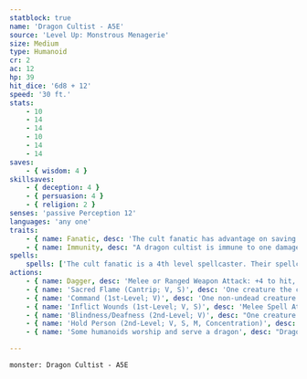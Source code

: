 ```yaml
---
statblock: true
name: 'Dragon Cultist - A5E'
source: 'Level Up: Monstrous Menagerie'
size: Medium
type: Humanoid
cr: 2
ac: 12
hp: 39
hit_dice: '6d8 + 12'
speed: '30 ft.'
stats:
    - 10
    - 14
    - 14
    - 10
    - 14
    - 14
saves:
    - { wisdom: 4 }
skillsaves:
    - { deception: 4 }
    - { persuasion: 4 }
    - { religion: 2 }
senses: 'passive Perception 12'
languages: 'any one'
traits:
    - { name: Fanatic, desc: 'The cult fanatic has advantage on saving throws against being charmed or frightened.' }
    - { name: Immunity, desc: "A dragon cultist is immune to one damage type dealt by their draconic master's breath weapon." }
spells:
    spells: ['The cult fanatic is a 4th level spellcaster. Their spellcasting ability is Wisdom (spell save DC 12, +4 to hit with spell attacks). They have the following cleric spells prepared:', 'Cantrips (at will): light, sacred flame, thaumaturgy', '1st-level (4 slots): ceremony, command, detect evil and good, inflict wounds', '2nd-level (3 slots): blindness/deafness, hold person']
actions:
    - { name: Dagger, desc: 'Melee or Ranged Weapon Attack: +4 to hit, reach 5 ft. or range 20/60 ft., one target. Hit: 4 (1d4 + 2) piercing damage.' }
    - { name: 'Sacred Flame (Cantrip; V, S)', desc: 'One creature the cult fanatic can see within 60 feet makes a DC 12 Dexterity saving throw, taking 4 (1d8) radiant damage on a failure. This spell ignores cover.' }
    - { name: 'Command (1st-Level; V)', desc: 'One non-undead creature the cult fanatic can see within 60 feet that can hear and understand them makes a DC 12 Wisdom saving throw. On a failure, the target uses its next turn to grovel (falling prone and then ending its turn).' }
    - { name: 'Inflict Wounds (1st-Level; V, S)', desc: 'Melee Spell Attack: +4 to hit, reach 5 ft., one creature. Hit: 16 (3d10) necrotic damage.' }
    - { name: 'Blindness/Deafness (2nd-Level; V)', desc: "One creature the cult fanatic can see within 30 feet makes a DC 12 Constitution saving throw. On a failure, the creature is blinded or deafened (cult fanatic's choice) for 1 minute. The creature repeats the saving throw at the end of each of its turns, ending the effect on a success." }
    - { name: 'Hold Person (2nd-Level; V, S, M, Concentration)', desc: 'One humanoid the cult fanatic can see within 60 feet makes a DC 12 Wisdom saving throw. On a failure, the target is paralyzed for 1 minute. The target repeats the saving throw at the end of each of its turns, ending the effect on a success.' }
    - { name: 'Some humanoids worship and serve a dragon', desc: "Dragonborn and kobolds are most likely to do so, but any humanoid can be compelled into a dragon's service." }

---
```

```statblock
monster: Dragon Cultist - A5E
```
